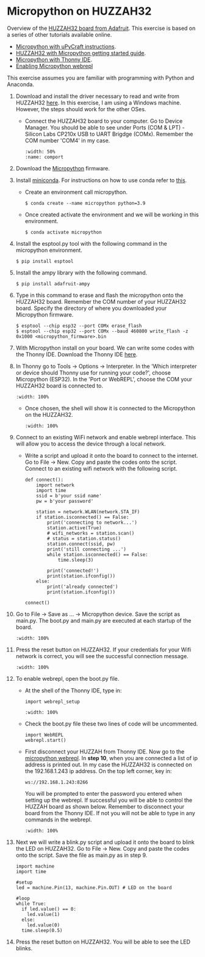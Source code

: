 # Micropython on HUZZAH32

Overview of the <a href="https://learn.adafruit.com/adafruit-huzzah32-esp32-feather" target="_blank">HUZZAH32 board from Adafruit</a>. This exercise is based on a series of other tutorials available online.
- <a href="https://how2electronics.com/esp32-micropython-upycraft-getting-started/" target="_blank">Micropython with uPyCraft instructions</a>.
- <a href="https://github.com/pvanallen/esp32-getstarted" target="_blank">HUZZAH32 with Micropython getting started guide</a>.
- <a href="https://circuitdigest.com/microcontroller-projects/how-to-program-esp32-in-micropython-using-thonny-ide" target="_blank">Micropython with Thonny IDE</a>.
- <a href="https://learn.adafruit.com/micropython-basics-esp8266-webrepl/access-webrepl" target="_blank">Enabling Micropython webrepl</a>

This exercise assumes you are familiar with programming with Python and Anaconda.

1. Download and install the driver necessary to read and write from HUZZAH32 <a href="https://www.silabs.com/developers/usb-to-uart-bridge-vcp-drivers" target="_blank">here</a>. In this exercise, I am using a Windows machine. However, the steps should work for the other OSes.
    - Connect the HUZZAH32 board to your computer. Go to Device Manager. You should be able to see under Ports (COM & LPT) - Silicon Labs CP210x USB to UART Brigdge (COMx). Remember the COM number 'COM4' in my case.
      ```{figure} /_static/046huzzah/comport.PNG
      :width: 50%
      :name: comport
      ```
2. Download the <a href="https://micropython.org/resources/firmware/esp32-20210623-v1.16.bin" target="_blank">Micropython</a> firmware.

3. Install <a href="https://docs.conda.io/en/latest/miniconda.html" target="_blank">miniconda</a>. For instructions on how to use conda refer to <a href="https://docs.conda.io/projects/conda/en/latest/user-guide/index.html" target="_blank">this</a>.
    - Create an environment call micropython.
        ```
        $ conda create --name micropython python=3.9
        ```
    - Once created activate the environment and we will be working in this environment.
        ```
        $ conda activate micropython
        ```

4. Install the esptool.py tool with the following command in the micropython environment.
    ```
    $ pip install esptool
    ```
5. Install the ampy library with the following command.
    ```
    $ pip install adafruit-ampy
    ```
6. Type in this command to erase and flash the micropython onto the HUZZAH32 board. Remember the COM number of your HUZZAH32 board. Specify the directory of where you downloaded your Micropython firmware.
    ```
    $ esptool --chip esp32 --port COMx erase_flash
    $ esptool --chip esp32 --port COMx --baud 460800 write_flash -z 0x1000 <micropython_firmware>.bin
    ```
7. With Micropython install on your board. We can write some codes with the Thonny IDE. Download the Thonny IDE <a href="https://thonny.org/" target="_blank">here</a>.

8. In Thonny go to Tools -> Options -> Interpreter. In the 'Which interpreter or device should Thonny use for running your code?', choose Micropython (ESP32). In the 'Port or WebREPL', choose the COM your HUZZAH32 board is connected to.
    ```{figure} /_static/046huzzah/thonny.PNG
    :width: 100%
    ```
    - Once chosen, the shell will show it is connected to the Micropython on the HUZZAH32.
      ```{figure} /_static/046huzzah/thonny2.PNG
      :width: 100%
      ```
9. Connect to an existing WiFi network and enable webrepl interface. This will allow you to access the device through a local network.
    - Write a script and upload it onto the board to connect to the internet. Go to File -> New. Copy and paste the codes onto the script. Connect to an existing wifi network with the following script.
      ```
      def connect():
          import network
          import time
          ssid = b'your ssid name'
          pw = b'your password'

          station = network.WLAN(network.STA_IF)
          if station.isconnected() == False:
              print('connecting to network...')
              station.active(True)
              # wifi_networks = station.scan()
              # status = station.status()
              station.connect(ssid, pw)
              print('still connecting ...')
              while station.isconnected() == False:
                  time.sleep(3)

              print('connected!')
              print(station.ifconfig())
          else:
              print('already connected')
              print(station.ifconfig())

      connect()
      ```

10. Go to File -> Save as ... -> Micropython device. Save the script as main.py. The boot.py and main.py are executed at each startup of the board.
    ```{figure} /_static/046huzzah/thonny3.PNG
    :width: 100%
    ```

11. Press the reset button on HUZZAH32. If your credentials for your Wifi network is correct, you will see the successful connection message.
    ```{figure} /_static/046huzzah/thonny4.PNG
    :width: 100%
    ```

12. To enable webrepl, open the boot.py file.
    - At the shell of the Thonny IDE, type in:
      ```
      import webrepl_setup
      ```
      ```{figure} /_static/046huzzah/thonny5.PNG
      :width: 100%
      ```
    - Check the boot.py file these two lines of code will be uncommented.
      ```
      import WebREPL
      webrepl.start()
      ```
    - First disconnect your HUZZAH from Thonny IDE. Now go to the <a href="http://http://micropython.org/webrepl/" target="_blank">micropython webrepl</a>. In **step 10**, when you are connected a list of ip address is printed out. In my case the HUZZAH32 is connected on the 192.168.1.243 ip address. On the top left corner, key in:
      ```
      ws://192.168.1.243:8266
      ```
      You will be prompted to enter the password you entered when setting up the webrepl. If successful you will be able to control the HUZZAH board as shown below. Remember to disconnect your board from the Thonny IDE. If not you will not be able to type in any commands in the webrepl.

      ```{figure} /_static/046huzzah/webrepl.PNG
      :width: 100%
      ```

13. Next we will write a blink.py script and upload it onto the board to blink the LED on HUZZAH32. Go to File -> New. Copy and paste the codes onto the script. Save the file as main.py as in step 9.
    ```
    import machine
    import time

    #setup
    led = machine.Pin(13, machine.Pin.OUT) # LED on the board

    #loop
    while True:
      if led.value() == 0:
        led.value(1)
      else:
        led.value(0)
      time.sleep(0.5)
    ```

14. Press the reset button on HUZZAH32. You will be able to see the LED blinks.
